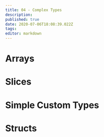 ```yaml
---
title: 04 - Complex Types
description: 
published: true
date: 2020-07-06T18:08:39.022Z
tags: 
editor: markdown
---
```


# Arrays
# Slices
# Simple Custom Types
# Structs
